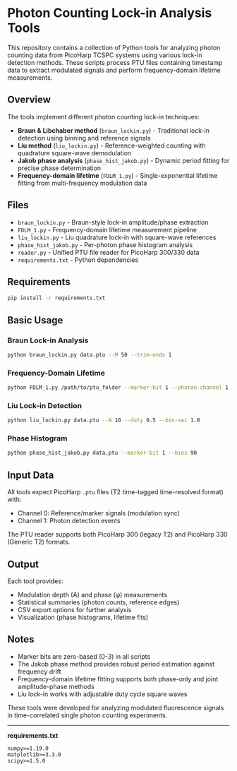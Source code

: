 # Photon Counting Lock-in Analysis Tools

This repository contains a collection of Python tools for analyzing photon counting data from PicoHarp TCSPC systems using various lock-in detection methods. These scripts process PTU files containing timestamp data to extract modulated signals and perform frequency-domain lifetime measurements.

## Overview

The tools implement different photon counting lock-in techniques:

- **Braun & Libchaber method** (`braun_lockin.py`) - Traditional lock-in detection using binning and reference signals
- **Liu method** (`liu_lockin.py`) - Reference-weighted counting with quadrature square-wave demodulation  
- **Jakob phase analysis** (`phase_hist_jakob.py`) - Dynamic period fitting for precise phase determination
- **Frequency-domain lifetime** (`FDLM_1.py`) - Single-exponential lifetime fitting from multi-frequency modulation data

## Files

- `braun_lockin.py` - Braun-style lock-in amplitude/phase extraction
- `FDLM_1.py` - Frequency-domain lifetime measurement pipeline
- `liu_lockin.py` - Liu quadrature lock-in with square-wave references
- `phase_hist_jakob.py` - Per-photon phase histogram analysis
- `reader.py` - Unified PTU file reader for PicoHarp 300/330 data
- `requirements.txt` - Python dependencies

## Requirements

```bash
pip install -r requirements.txt
```

## Basic Usage

### Braun Lock-in Analysis
```bash
python braun_lockin.py data.ptu --M 50 --trim-ends 1
```

### Frequency-Domain Lifetime
```bash
python FDLM_1.py /path/to/ptu_folder --marker-bit 1 --photon-channel 1 --N 10
```

### Liu Lock-in Detection  
```bash
python liu_lockin.py data.ptu --N 10 --duty 0.5 --bin-sec 1.0
```

### Phase Histogram
```bash
python phase_hist_jakob.py data.ptu --marker-bit 1 --bins 90
```

## Input Data

All tools expect PicoHarp `.ptu` files (T2 time-tagged time-resolved format) with:
- Channel 0: Reference/marker signals (modulation sync)
- Channel 1: Photon detection events

The PTU reader supports both PicoHarp 300 (legacy T2) and PicoHarp 330 (Generic T2) formats.

## Output

Each tool provides:
- Modulation depth (A) and phase (φ) measurements
- Statistical summaries (photon counts, reference edges)
- CSV export options for further analysis
- Visualization (phase histograms, lifetime fits)

## Notes

- Marker bits are zero-based (0-3) in all scripts
- The Jakob phase method provides robust period estimation against frequency drift
- Frequency-domain lifetime fitting supports both phase-only and joint amplitude-phase methods
- Liu lock-in works with adjustable duty cycle square waves

These tools were developed for analyzing modulated fluorescence signals in time-correlated single photon counting experiments.

---

**requirements.txt**

```
numpy>=1.19.0
matplotlib>=3.3.0
scipy>=1.5.0
```